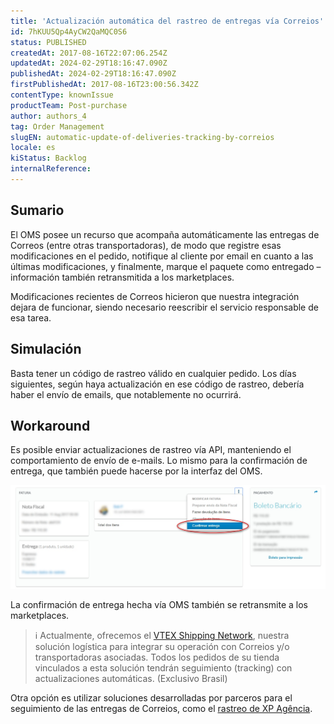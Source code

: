 ```yaml
---
title: 'Actualización automática del rastreo de entregas vía Correios'
id: 7hKUU5Qp4AyCW2QaMQC0S6
status: PUBLISHED
createdAt: 2017-08-16T22:07:06.254Z
updatedAt: 2024-02-29T18:16:47.090Z
publishedAt: 2024-02-29T18:16:47.090Z
firstPublishedAt: 2017-08-16T23:00:56.342Z
contentType: knownIssue
productTeam: Post-purchase
author: authors_4
tag: Order Management
slugEN: automatic-update-of-deliveries-tracking-by-correios
locale: es
kiStatus: Backlog
internalReference: 
---
```


## Sumario

El OMS posee un recurso que acompaña automáticamente las entregas de Correos (entre otras transportadoras), de modo que registre esas modificaciones en el pedido, notifique al cliente por email en cuanto a las últimas modificaciones, y finalmente, marque el paquete como entregado – información también retransmitida a los marketplaces.

Modificaciones recientes de Correos hicieron que nuestra integración dejara de funcionar, siendo necesario reescribir el servicio responsable de esa tarea.

## Simulación

Basta tener un código de rastreo válido en cualquier pedido. Los días siguientes, según haya actualización en ese código de rastreo, debería haber el envío de emails, que notablemente no ocurrirá.

## Workaround

Es posible enviar actualizaciones de rastreo vía API, manteniendo el comportamiento de envío de e-mails. Lo mismo para la confirmación de entrega, que también puede hacerse por la interfaz del OMS.

![2017-08-16 195850](https://raw.githubusercontent.com/vtexdocs/help-center-content/refs/heads/main/docs/es/known-issues/Post-purchase/actualizacion-automatica-del-rastreo-de-entregas-via-correios_1.jpg)

La confirmación de entrega hecha vía OMS también se retransmite a los marketplaces.

>ℹ️ Actualmente, ofrecemos el [VTEX Shipping Network](https://help.vtex.com/pt/subcategory/vtex-shipping-network--5n5MnINzWTQUX1I2EZl4Ib), nuestra solución logística para integrar su operación con Correios y/o transportadoras asociadas. Todos los pedidos de su tienda vinculados a esta solución tendrán seguimiento (tracking) con actualizaciones automáticas. (Exclusivo Brasil)

Otra opción es utilizar soluciones desarrolladas por parceros para el seguimiento de las entregas de Correios, como el [rastreo de XP Agência](https://rastreio.xpagencia.com.br/).

